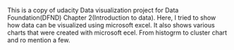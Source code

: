 This is a copy of udacity Data visualization project for Data Foundation(DFND) Chapter 2(Introduction to data). Here, I tried to show how data can be visualized using microsoft excel. It also shows various charts that were created with microsoft ecel. From histogrm to cluster chart and ro mention a few. 
